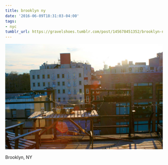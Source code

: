 ```yaml
---
title: brooklyn ny
date: '2016-06-09T18:31:03-04:00'
tags:
- nyc
tumblr_url: https://gravelshoes.tumblr.com/post/145678451352/brooklyn-ny
---
```

 ![](/img/gravelshoes/tumblr_o8izvrsbwq1vwuj83o1_1280.jpg)  

Brooklyn, NY

